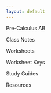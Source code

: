 ```yaml
---
layout: default
---
```


Pre-Calculus AB


Class Notes


Worksheets


Worksheet Keys


Study Guides

Resources

